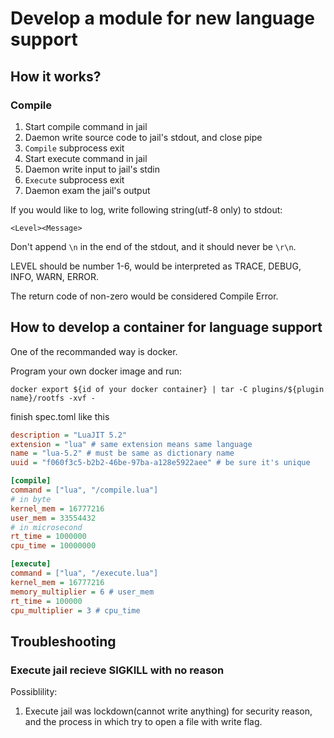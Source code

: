 # Develop a module for new language support

## How it works?

### Compile

1. Start compile command in jail
2. Daemon write source code to jail's stdout, and close pipe
3. ``Compile`` subprocess exit
4. Start execute command in jail
5. Daemon write input to jail's stdin
6. ``Execute`` subprocess exit
7. Daemon exam the jail's output

If you would like to log, write following string(utf-8 only) to stdout:

```log
<Level><Message>
```

Don't append ``\n`` in the end of the stdout, and it should never be ``\r\n``.

LEVEL should be number 1-6, would be interpreted as TRACE, DEBUG, INFO, WARN, ERROR.

The return code of non-zero would be considered Compile Error.

## How to develop a container for language support

One of the recommanded way is docker.

Program your own docker image and run:

```shell
docker export ${id of your docker container} | tar -C plugins/${plugin name}/rootfs -xvf -
```

finish spec.toml like this
```ini
description = "LuaJIT 5.2"
extension = "lua" # same extension means same language
name = "lua-5.2" # must be same as dictionary name
uuid = "f060f3c5-b2b2-46be-97ba-a128e5922aee" # be sure it's unique

[compile]
command = ["lua", "/compile.lua"]
# in byte
kernel_mem = 16777216
user_mem = 33554432
# in microsecond
rt_time = 1000000
cpu_time = 10000000

[execute]
command = ["lua", "/execute.lua"]
kernel_mem = 16777216
memory_multiplier = 6 # user_mem
rt_time = 100000
cpu_multiplier = 3 # cpu_time
```

## Troubleshooting

### Execute jail recieve SIGKILL with no reason

Possiblility:

1. Execute jail was lockdown(cannot write anything) for security reason, and the process in which try to open a file with write flag.

